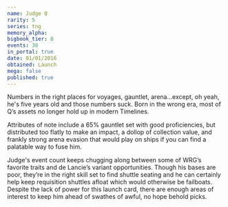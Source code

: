 ```yaml
---
name: Judge Q
rarity: 5
series: tng
memory_alpha:
bigbook_tier: 8
events: 38
in_portal: true
date: 01/01/2016
obtained: Launch
mega: false
published: true
---
```


Numbers in the right places for voyages, gauntlet, arena...except, oh yeah, he's five years old and those numbers suck. Born in the wrong era, most of Q’s assets no longer hold up in modern Timelines. 

Attributes of note include a 65% gauntlet set with good proficiencies, but distributed too flatly to make an impact, a dollop of collection value, and frankly strong arena evasion that would play on ships if you can find a palatable way to fuse him.

Judge's event count keeps chugging along between some of WRG’s favorite traits and de Lancie’s variant opportunities. Though his bases are poor, they’re in the right skill set to find shuttle seating and he can certainly help keep requisition shuttles afloat which would otherwise be failboats. Despite the lack of power for this launch card, there are enough areas of interest to keep him ahead of swathes of awful, no hope behold picks.
